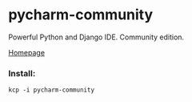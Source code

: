 # pycharm-community

Powerful Python and Django IDE. Community edition.

[Homepage](http://www.jetbrains.com/pycharm/)


### Install:
```
kcp -i pycharm-community
```
